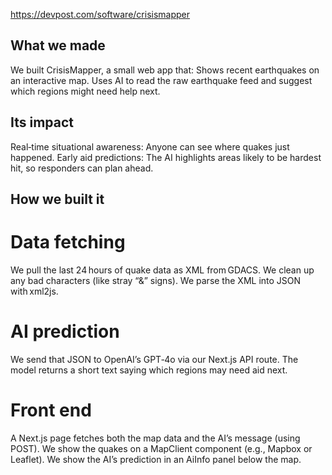 https://devpost.com/software/crisismapper

## What we made
We built CrisisMapper, a small web app that:
Shows recent earthquakes on an interactive map.
Uses AI to read the raw earthquake feed and suggest which regions might need help next.

## Its impact
Real‑time situational awareness: Anyone can see where quakes just happened.
Early aid predictions: The AI highlights areas likely to be hardest hit, so responders can plan ahead.

## How we built it
# Data fetching
We pull the last 24 hours of quake data as XML from GDACS.
We clean up any bad characters (like stray “&” signs).
We parse the XML into JSON with xml2js.

# AI prediction
We send that JSON to OpenAI’s GPT‑4o via our Next.js API route.
The model returns a short text saying which regions may need aid next.

# Front end
A Next.js page fetches both the map data and the AI’s message (using POST).
We show the quakes on a MapClient component (e.g., Mapbox or Leaflet).
We show the AI’s prediction in an AiInfo panel below the map.

